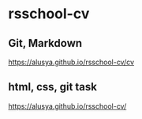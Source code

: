 # rsschool-cv
## Git, Markdown
https://alusya.github.io/rsschool-cv/cv
## html, css, git task
https://alusya.github.io/rsschool-cv/
